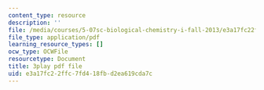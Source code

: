 ```yaml
---
content_type: resource
description: ''
file: /media/courses/5-07sc-biological-chemistry-i-fall-2013/e3a17fc22ffc7fd418fbd2ea619cda7c_6MaMdzo416w.pdf
file_type: application/pdf
learning_resource_types: []
ocw_type: OCWFile
resourcetype: Document
title: 3play pdf file
uid: e3a17fc2-2ffc-7fd4-18fb-d2ea619cda7c
---
```

